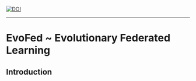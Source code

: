 [![DOI](https://zenodo.org/badge/681966574.svg)](https://doi.org/10.5281/zenodo.13884362)

-------

# EvoFed ~ Evolutionary Federated Learning

## Introduction

